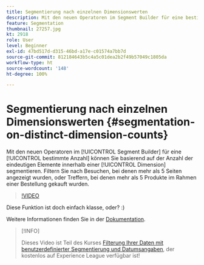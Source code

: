 ```yaml
---
title: Segmentierung nach einzelnen Dimensionswerten
description: Mit den neuen Operatoren im Segment Builder für eine bestimmte Anzahl können Sie basierend auf der Anzahl der eindeutigen Elemente innerhalb einer Dimension segmentieren. Filtern Sie nach Besuchen, bei denen mehr als 5 Seiten angezeigt wurden, oder Treffern, bei denen mehr als 5 Produkte im Rahmen einer Bestellung gekauft wurden.
feature: Segmentation
thumbnail: 27257.jpg
kt: 2918
role: User
level: Beginner
exl-id: 47bd517d-d315-46bd-a17e-c01574a7bb7d
source-git-commit: 812184643b5c4a5c01dea2b2f49b57049c1805da
workflow-type: ht
source-wordcount: '148'
ht-degree: 100%

---
```


# Segmentierung nach einzelnen Dimensionswerten {#segmentation-on-distinct-dimension-counts}

Mit den neuen Operatoren im [!UICONTROL Segment Builder] für eine [!UICONTROL bestimmte Anzahl] können Sie basierend auf der Anzahl der eindeutigen Elemente innerhalb einer [!UICONTROL Dimension] segmentieren. Filtern Sie nach Besuchen, bei denen mehr als 5 Seiten angezeigt wurden, oder Treffern, bei denen mehr als 5 Produkte im Rahmen einer Bestellung gekauft wurden.

>[!VIDEO](https://video.tv.adobe.com/v/27257/?quality=12&learn=on)

Diese Funktion ist doch einfach klasse, oder? :)

Weitere Informationen finden Sie in der [Dokumentation](https://experienceleague.adobe.com/docs/analytics/components/segmentation/segment-reference/seg-operators.html?lang=de).

>[!INFO]
>
> Dieses Video ist Teil des Kurses [Filterung Ihrer Daten mit benutzerdefinierter Segmentierung und Datumsangaben](https://experienceleague.adobe.com/?recommended=Analytics-U-1-2021.1.filterdata&amp;lang=de), der kostenlos auf Experience League verfügbar ist!

